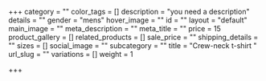 +++
category = ""
color_tags = []
description = "you need a description"
details = ""
gender = "mens"
hover_image = ""
id = ""
layout = "default"
main_image = ""
meta_description = ""
meta_title = ""
price = 15
product_gallery = []
related_products = []
sale_price = ""
shipping_details = ""
sizes = []
social_image = ""
subcategory = ""
title = "Crew-neck t-shirt "
url_slug = ""
variations = []
weight = 1

+++
